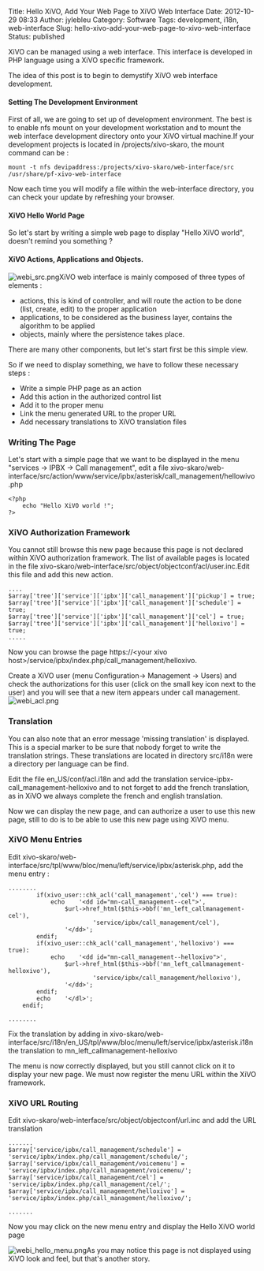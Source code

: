 Title: Hello XiVO, Add Your Web Page to XiVO Web Interface
Date: 2012-10-29 08:33
Author: jylebleu
Category: Software
Tags: development, i18n, web-interface
Slug: hello-xivo-add-your-web-page-to-xivo-web-interface
Status: published

XiVO can be managed using a web interface. This interface is developed
in PHP language using a XiVO specific framework.

The idea of this post is to begin to demystify XiVO web interface
development.

#### Setting The Development Environment

First of all, we are going to set up of development environment. The
best is to enable nfs mount on your development workstation and to mount
the web interface development directory onto your XiVO virtual
machine.If your development projects is located in /projects/xivo-skaro,
the mount command can be :

~~~
mount -t nfs devipaddress:/projects/xivo-skaro/web-interface/src /usr/share/pf-xivo-web-interface
~~~


Now each time you will modify a file within the web-interface directory,
you can check your update by refreshing your browser.

#### XiVO Hello World Page

So let's start by writing a simple web page to display "Hello XiVO
world", doesn't remind you something ?

#### XiVO Actions, Applications and Objects.

![webi\_src.png](/images/blog/xivosoft/webi_src.png "webi_src.png, oct. 2012")XiVO
web interface is mainly composed of three types of elements :

-   actions, this is kind of controller, and will route the action to be
    done (list, create, edit) to the proper application
-   applications, to be considered as the business layer, contains the
    algorithm to be applied
-   objects, mainly where the persistence takes place.

There are many other components, but let's start first be this simple
view.

So if we need to display something, we have to follow these necessary
steps :

-   Write a simple PHP page as an action
-   Add this action in the authorized control list
-   Add it to the proper menu
-   Link the menu generated URL to the proper URL
-   Add necessary translations to XiVO translation files

### Writing The Page

Let's start with a simple page that we want to be displayed in the menu
"services -&gt; IPBX -&gt; Call management", edit a file
xivo-skaro/web-interface/src/action/www/service/ipbx/asterisk/call\_management/hellowivo.php

~~~
<?php
	echo "Hello XiVO world !";
?>
~~~


### XiVO Authorization Framework

You cannot still browse this new page because this page is not declared
within XiVO authorization framework. The list of available pages is
located in the file
xivo-skaro/web-interface/src/object/objectconf/acl/user.inc.Edit this
file and add this new action.

~~~
....
$array['tree']['service']['ipbx']['call_management']['pickup'] = true;
$array['tree']['service']['ipbx']['call_management']['schedule'] = true;
$array['tree']['service']['ipbx']['call_management']['cel'] = true;
$array['tree']['service']['ipbx']['call_management']['helloxivo'] = true;
.....
~~~


Now you can browse the page https://&lt;your xivo
host&gt;/service/ipbx/index.php/call\_management/helloxivo.

Create a XiVO user (menu Configuration-&gt; Management -&gt; Users) and
check the authorizations for this user (click on the small key icon next
to the user) and you will see that a new item appears under call
management.![webi\_acl.png](/images/blog/xivosoft/.webi_acl_m.jpg "webi_acl.png, oct. 2012")

### Translation

You can also note that an error message 'missing translation' is
displayed. This is a special marker to be sure that nobody forget to
write the translation strings. These translations are located in
directory src/i18n were a directory per language can be find.

Edit the file en\_US/conf/acl.i18n and add the translation
service-ipbx-call\_management-helloxivo and to not forget to add the
french translation, as in XiVO we always complete the french and english
translation.

Now we can display the new page, and can authorize a user to use this
new page, still to do is to be able to use this new page using XiVO
menu.

### XiVO Menu Entries

Edit
xivo-skaro/web-interface/src/tpl/www/bloc/menu/left/service/ipbx/asterisk.php,
add the menu entry :

~~~
........
		if(xivo_user::chk_acl('call_management','cel') === true):
			echo	'<dd id="mn-call_management--cel">',
				$url->href_html($this->bbf('mn_left_callmanagement-cel'),
						'service/ipbx/call_management/cel'),
				'</dd>';
		endif;
		if(xivo_user::chk_acl('call_management','helloxivo') === true):
			echo	'<dd id="mn-call_management--helloxivo">',
				$url->href_html($this->bbf('mn_left_callmanagement-helloxivo'),
						'service/ipbx/call_management/helloxivo'),
				'</dd>';
		endif;
		echo	'</dl>';
	endif;

........
~~~


Fix the translation by adding in
xivo-skaro/web-interface/src/i18n/en\_US/tpl/www/bloc/menu/left/service/ipbx/asterisk.i18n
the translation to mn\_left\_callmanagement-helloxivo

The menu is now correctly displayed, but you still cannot click on it to
display your new page. We must now register the menu URL within the XiVO
framework.

### XiVO URL Routing

Edit xivo-skaro/web-interface/src/object/objectconf/url.inc and add the
URL translation

~~~
.......
$array['service/ipbx/call_management/schedule'] = 'service/ipbx/index.php/call_management/schedule/';
$array['service/ipbx/call_management/voicemenu'] = 'service/ipbx/index.php/call_management/voicemenu/';
$array['service/ipbx/call_management/cel'] = 'service/ipbx/index.php/call_management/cel/';
$array['service/ipbx/call_management/helloxivo'] = 'service/ipbx/index.php/call_management/helloxivo/';

.......
~~~


Now you may click on the new menu entry and display the Hello XiVO world
page

![webi\_hello\_menu.png](/images/blog/xivosoft/webi_hello_menu.png "webi_hello_menu.png, oct. 2012")As
you may notice this page is not displayed using XiVO look and feel, but
that's another story.

</p>

